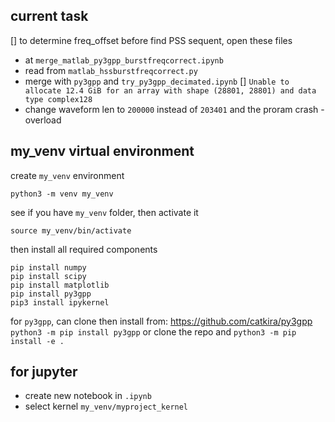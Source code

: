 ## current task
[] to determine freq_offset before find PSS sequent, open these files
- at `merge_matlab_py3gpp_burstfreqcorrect.ipynb` 
- read from `matlab_hssburstfreqcorrect.py` 
- merge with `py3gpp` and `try_py3gpp_decimated.ipynb`
[] `Unable to allocate 12.4 GiB for an array with shape (28801, 28801) and data type complex128`
- change waveform len to `200000` instead of `203401` and the proram crash - overload

 

## my_venv virtual environment
create `my_venv` environment
```
python3 -m venv my_venv
```
see if you have `my_venv` folder, then activate it
```
source my_venv/bin/activate
```
then install all required components
```
pip install numpy
pip install scipy
pip install matplotlib
pip install py3gpp
pip3 install ipykernel
```
for `py3gpp`, can clone then install 
from: https://github.com/catkira/py3gpp
`python3 -m pip install py3gpp`
or clone the repo and
`python3 -m pip install -e .`

## for jupyter
- create new notebook in `.ipynb`
- select kernel `my_venv/myproject_kernel`